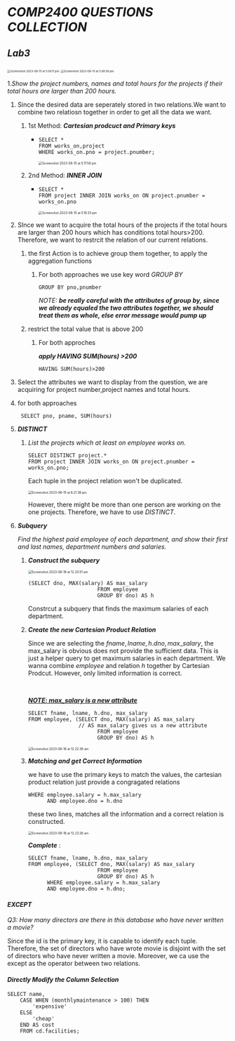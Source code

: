 # *COMP2400 QUESTIONS COLLECTION* 

## ***Lab3***

<img src="/Users/arvinyan/Library/Application Support/typora-user-images/Screenshot 2023-08-15 at 5.09.11 pm.png" alt="Screenshot 2023-08-15 at 5.09.11 pm" style="zoom:45%;" />

<img src="/Users/arvinyan/Library/Application Support/typora-user-images/Screenshot 2023-08-15 at 5.08.58 pm.png" alt="Screenshot 2023-08-15 at 5.08.58 pm" style="zoom:45%;" />

1.*Show the project numbers, names and total hours for the projects if their total hours are larger than 200* *hours.*

1. Since the desired data are seperately stored in two relations.We want to combine two relatiosn together in order to get all the data we want. 

   1. 1st Method: ***Cartesian prodcuct and Primary keys***

      - ```postgresql
        SELECT *
        FROM works_on,project 
        WHERE works_on.pno = project.pnumber;
        ```

        <img src="/Users/arvinyan/Library/Application Support/typora-user-images/Screenshot 2023-08-15 at 5.17.58 pm.png" alt="Screenshot 2023-08-15 at 5.17.58 pm" style="zoom:50%;" />

   2. 2nd Method: ***INNER JOIN***

      - ```
        SELECT *
        FROM project INNER JOIN works_on ON project.pnumber = works_on.pno
        ```

        <img src="/Users/arvinyan/Library/Application Support/typora-user-images/Screenshot 2023-08-15 at 5.18.33 pm.png" alt="Screenshot 2023-08-15 at 5.18.33 pm" style="zoom:50%;" />	

2. SInce we want to acquire the total hours of the projects if the total hours are larger than 200 hours which has conditions total  hours$>$200. Therefore, we want to restrcit the relation of our current relations. 

   1. the first Action is to achieve group them together, to apply the aggregation functions 

      1. For both approaches we use key word *GROUP BY* 

         ```postgresql
         GROUP BY pno,pnumber
         ```

         *NOTE:* ***be really careful with the attributes of group by, since we already equaled the two attributes together, we should treat them as whole, else error message would pump up***  

   2. restrict the total value that is above 200 

      1. For both approches 

         ***apply HAVING SUM(hours) >200***

         ```postgresql
         HAVING SUM(hours)>200
         ```

3.  Select the attributes we want to display from the question, we are acquiring for project number,project names and total hours.

   1. for both approaches 

      ```postgresql
       SELECT pno, pname, SUM(hours)
      ```



2. ***DISTINCT*** 

   1. *List the projects which at least on employee works on.*

      ```postgresql
      SELECT DISTINCT project.*
      FROM project INNER JOIN works_on ON project.pnumber = works_on.pno;
      ```

      Each tuple in the project relation won't be duplicated.

      <img src="/Users/arvinyan/Library/Application Support/typora-user-images/Screenshot 2023-08-15 at 6.21.36 pm.png" alt="Screenshot 2023-08-15 at 6.21.36 pm" style="zoom:50%;" />

      However, there might be more than one person are working on the one projects. Therefore, we have to use *DISTINCT*.

3. ***Subquery*** 

   *Find the highest paid employee of each department, and show their first and last names, department numbers and salaries.*

   1. ***Construct the subquery***		

      <img src="/Users/arvinyan/Desktop/Screenshot 2023-08-16 at 12.20.51 am.png" alt="Screenshot 2023-08-16 at 12.20.51 am" style="zoom:50%;" />

      ```postgresql
      (SELECT dno, MAX(salary) AS max_salary
                            FROM employee
                            GROUP BY dno) AS h
      ```

      Constrcut a subquery that finds the maximum salaries of each department.

   2. ***Create the new Cartesian Product Relation***

      Since we are selecting the $fname, lname,h.dno,max\_salary$, the max_salary is obvious does not provide the sufficient data. This is just a helper query to get maximum salaries in each department. We wanna combine $employee$ and relation $h$ together by Cartesian Prodcut. However, only limited information is correct. 

      ​	

      <u>***NOTE: max_salary is a new attribute***</u> 

      ```postgresql
      SELECT fname, lname, h.dno, max_salary
      FROM employee, (SELECT dno, MAX(salary) AS max_salary
                      // AS max_salary gives us a new attribute 
                            FROM employee
                            GROUP BY dno) AS h
      ```

      <img src="/Users/arvinyan/Library/Application Support/typora-user-images/Screenshot 2023-08-16 at 12.22.36 am.png" alt="Screenshot 2023-08-16 at 12.22.36 am" style="zoom:50%;" />

   3. ***Matching and get Correct Information*** 

      we have to use the primary keys to match the values, the cartesian product relation just provide a congragated relations

      ```postgresql
      WHERE employee.salary = h.max_salary
            AND employee.dno = h.dno
      ```

      these two lines, matches all the information and a correct relation is constructed. 

      <img src="/Users/arvinyan/Library/Application Support/typora-user-images/Screenshot 2023-08-16 at 12.23.26 am.png" alt="Screenshot 2023-08-16 at 12.23.26 am" style="zoom:50%;" />

      ***Complete*** :

      ```postgresql
      SELECT fname, lname, h.dno, max_salary
      FROM employee, (SELECT dno, MAX(salary) AS max_salary
                            FROM employee
                            GROUP BY dno) AS h
            WHERE employee.salary = h.max_salary
            AND employee.dno = h.dno;
      ```

      

#### ***EXCEPT*** 

*Q3: How many directors are there in this database who have never written a movie?*

Since the id is the primary key, it is capable to identify each tuple. Therefore, the set of directors who have wrote movie is disjoint with the set of directors who have never written a movie. Moreover, we ca use the except as the operator between two relations. 

#### ***Directly Modify the Column Selection***
```postgresql
SELECT name, 
	CASE WHEN (monthlymaintenance > 100) THEN
		'expensive'
	ELSE
		'cheap'
	END AS cost
	FROM cd.facilities; 
```
